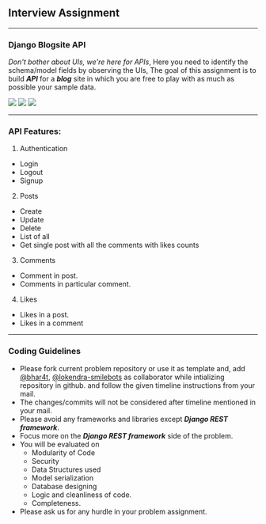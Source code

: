 ## Interview Assignment

<hr>

### Django Blogsite API

_Don't bother about UIs, we're here for APIs_,
Here you need to identify the schema/model fields by observing the UIs, The goal of this assignment is to build **_API_** for a **_blog_** site in which you are free to play with as much as possible your sample data.

<img src="https://mockupsforfree.com/wp-content/uploads/2018/09/Blog-2.png" />
<img src="https://i.pinimg.com/originals/88/66/4d/88664dfe1b9a5d1d40f86691efdcc0b0.png" />
<img src="https://gblobscdn.gitbook.com/assets%2F-LbzMeM9XfnblRd78nga%2F-Lch7DC2oqHIVpJRm3yA%2F-Lch8pSzvdQYop-esK5S%2FScreen%20Shot%202019-04-17%20at%202.15.01%20PM.png?alt=media&token=098d5092-2de3-4ac1-ae51-4b106da57e4f" />

<hr>

### API Features:

1. Authentication

- Login
- Logout
- Signup

2. Posts

- Create
- Update
- Delete
- List of all
- Get single post with all the comments with likes counts

3. Comments

- Comment in post.
- Comments in particular comment.

4. Likes

- Likes in a post.
- Likes in a comment

<hr>

### Coding Guidelines

- Please fork current problem repository or use it as template and, add [@bhar4t](https://github.com/bhar4t), [@lokendra-smilebots](https://github.com/lokendra-smilebots) as collaborator while intializing repository in github. and follow the given timeline instructions from your mail.
- The changes/commits will not be considered after timeline mentioned in your mail.
- Please avoid any frameworks and libraries except **_Django REST framework_**.
- Focus more on the **_Django REST framework_** side of the problem.
- You will be evaluated on
  - Modularity of Code
  - Security
  - Data Structures used
  - Model serialization
  - Database designing
  - Logic and cleanliness of code.
  - Completeness.
- Please ask us for any hurdle in your problem assignment.
